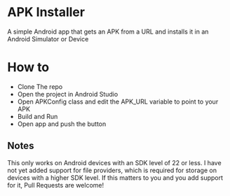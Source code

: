 # APK Installer
A simple Android app that gets an APK from a URL and installs it in an Android Simulator or Device

# How to
- Clone The repo
- Open the project in Android Studio
- Open APKConfig class and edit the APK_URL variable to point to your APK
- Build and Run
- Open app and push the button

## Notes
This only works on Android devices with an SDK level of 22 or less. I have not yet added support for file providers, which is required for storage on devices with a higher SDK level. If this matters to you and you add support for it, Pull Requests are welcome!
